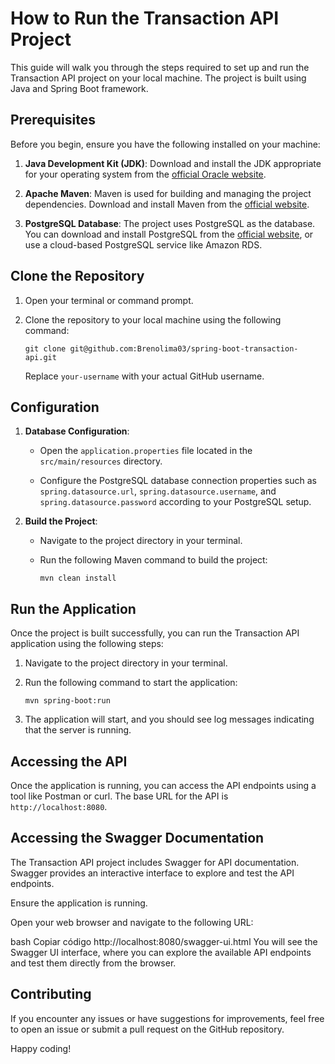 # How to Run the Transaction API Project

This guide will walk you through the steps required to set up and run the Transaction API project on your local machine. The project is built using Java and Spring Boot framework.

## Prerequisites

Before you begin, ensure you have the following installed on your machine:

1. **Java Development Kit (JDK)**: Download and install the JDK appropriate for your operating system from the [official Oracle website](https://www.oracle.com/java/technologies/javase-jdk11-downloads.html).

2. **Apache Maven**: Maven is used for building and managing the project dependencies. Download and install Maven from the [official website](https://maven.apache.org/download.cgi).

3. **PostgreSQL Database**: The project uses PostgreSQL as the database. You can download and install PostgreSQL from the [official website](https://www.postgresql.org/download/), or use a cloud-based PostgreSQL service like Amazon RDS.

## Clone the Repository

1. Open your terminal or command prompt.

2. Clone the repository to your local machine using the following command:

    ```
    git clone git@github.com:Brenolima03/spring-boot-transaction-api.git
    ```

    Replace `your-username` with your actual GitHub username.

## Configuration

1. **Database Configuration**:
   
    - Open the `application.properties` file located in the `src/main/resources` directory.
    
    - Configure the PostgreSQL database connection properties such as `spring.datasource.url`, `spring.datasource.username`, and `spring.datasource.password` according to your PostgreSQL setup.

2. **Build the Project**:
   
    - Navigate to the project directory in your terminal.
    
    - Run the following Maven command to build the project:
    
        ```
        mvn clean install
        ```

## Run the Application

Once the project is built successfully, you can run the Transaction API application using the following steps:

1. Navigate to the project directory in your terminal.

2. Run the following command to start the application:

    ```
    mvn spring-boot:run
    ```

3. The application will start, and you should see log messages indicating that the server is running.

## Accessing the API

Once the application is running, you can access the API endpoints using a tool like Postman or curl. The base URL for the API is `http://localhost:8080`.

## Accessing the Swagger Documentation

The Transaction API project includes Swagger for API documentation. Swagger provides an interactive interface to explore and test the API endpoints.

Ensure the application is running.

Open your web browser and navigate to the following URL:

bash
Copiar código
http://localhost:8080/swagger-ui.html
You will see the Swagger UI interface, where you can explore the available API endpoints and test them directly from the browser.

## Contributing

If you encounter any issues or have suggestions for improvements, feel free to open an issue or submit a pull request on the GitHub repository.

Happy coding!
